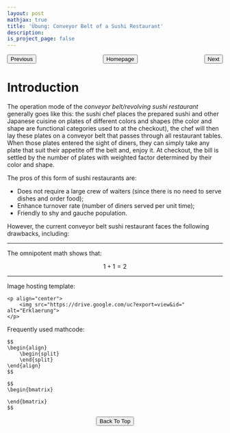 ```yaml
---
layout: post
mathjax: true
title: 'Übung: Conveyor Belt of a Sushi Restaurant'
description: 
is_project_page: false
---
```



<p style="text-align:center;">
<button type="button" onclick="window.location.href='index.html';">Homepage</button>
<span style="float:left;"><button type="button" onclick="alert('This is the first practice!')">Previous</button></span>
<span style="float:right;"><button type="button" onclick="window.location.href='ch3.html';">Next</button></span>
</p>

# Introduction

The operation mode of the _conveyor belt/revolving sushi restaurant_ generally goes like this: the sushi chef places the prepared sushi and other Japanese cuisine on plates of different colors and shapes (the color and shape are functional categories used to at the checkout), the chef will then lay these plates on a conveyor belt that passes through all restaurant tables. When those plates entered the sight of diners, they can simply take any plate that suit their appetite off the belt and, enjoy it. At checkout, the bill is settled by the number of plates with weighted factor determined by their color and shape. 

The pros of this form of sushi restaurants are:
* Does not require a large crew of waiters (since there is no need to serve dishes and order food);
* Enhance turnover rate (number of diners served per unit time);
* Friendly to shy and gauche population.

However, the current conveyor belt sushi restaurant faces the following drawbacks, including:


***
The omnipotent math shows that:

$$
1+1 = 2
$$

***

Image hosting template:

```
<p align="center">
    <img src="https://drive.google.com/uc?export=view&id=" alt="Erklaerung">
</p>
```

Frequently used mathcode:
```
$$
\begin{align}
    \begin{split}
    \end{split}
\end{align}
$$

$$
\begin{bmatrix}
       
\end{bmatrix}
$$

```

<p style="text-align:center;">
<button type="button" onclick="window.location.href='#top';">Back To Top</button>
<p>
